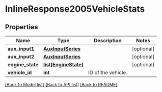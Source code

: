 # InlineResponse2005VehicleStats

## Properties
Name | Type | Description | Notes
------------ | ------------- | ------------- | -------------
**aux_input1** | [**AuxInputSeries**](AuxInputSeries.md) |  | [optional] 
**aux_input2** | [**AuxInputSeries**](AuxInputSeries.md) |  | [optional] 
**engine_state** | [**list[EngineState]**](EngineState.md) |  | [optional] 
**vehicle_id** | **int** | ID of the vehicle. | 

[[Back to Model list]](../README.md#documentation-for-models) [[Back to API list]](../README.md#documentation-for-api-endpoints) [[Back to README]](../README.md)


